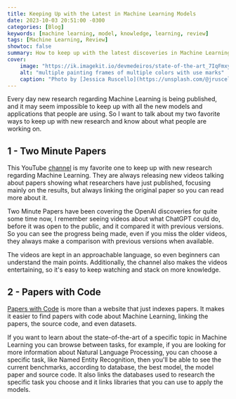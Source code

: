 ```yaml
---
title: Keeping Up with the Latest in Machine Learning Models
date: 2023-10-03 20:51:00 -0300
categories: [Blog]
keywords: [machine learning, model, knowledge, learning, review]
tags: [Machine Learning, Review]
showtoc: false
summary: How to keep up with the latest discoveries in Machine Learning Models and academic research.
cover:
    image: "https://ik.imagekit.io/devmedeiros/state-of-the-art_7IqFmxyCB.webp?tr=w-700"
    alt: "multiple painting frames of multiple colors with use marks"
    caption: "Photo by [Jessica Ruscello](https://unsplash.com/@jruscello?utm_source=unsplash&utm_medium=referral&utm_content=creditCopyText) on [Unsplash](https://unsplash.com/photos/-GUyf8ZCTHM?utm_source=unsplash&utm_medium=referral&utm_content=creditCopyText)"
---
```


Every day new research regarding Machine Learning is being published, and it may seem impossible to keep up with all the new models and applications that people are using. So I want to talk about my two favorite ways to keep up with new research and know about what people are working on.

## 1 - Two Minute Papers

This YouTube [channel](https://www.youtube.com/@TwoMinutePapers) is my favorite one to keep up with new research regarding Machine Learning. They are always releasing new videos talking about papers showing what researchers have just published, focusing mainly on the results, but always linking the original paper so you can read more about it.

Two Minute Papers have been covering the OpenAI discoveries for quite some time now, I remember seeing videos about what ChatGPT could do, before it was open to the public, and it compared it with previous versions. So you can see the progress being made, even if you miss the older videos, they always make a comparison with previous versions when available.

The videos are kept in an approachable language, so even beginners can understand the main points. Additionally, the channel also makes the videos entertaining, so it's easy to keep watching and stack on more knowledge.

## 2 - Papers with Code

[Papers with Code](https://paperswithcode.com/) is more than a website that just indexes papers. It makes it easier to find papers with code about Machine Learning, linking the papers, the source code, and even datasets.

If you want to learn about the state-of-the-art of a specific topic in Machine Learning you can browse between tasks, for example, if you are looking for more information about Natural Language Processing, you can choose a specific task, like Named Entity Recognition, then you'll be able to see the current benchmarks, according to database, the best model, the model paper and source code. It also links the databases used to research the specific task you choose and it links libraries that you can use to apply the models.